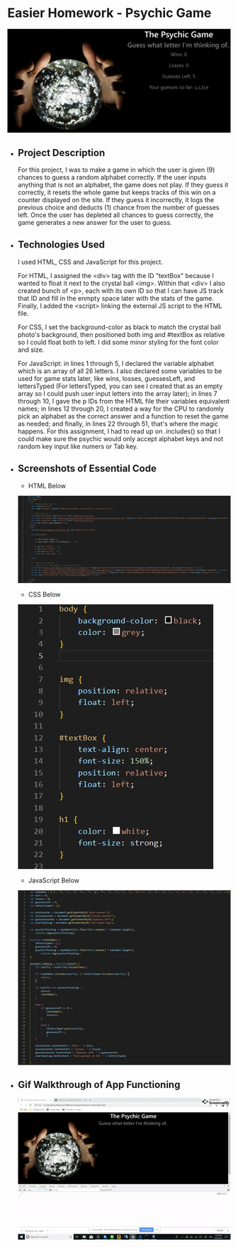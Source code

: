 # Easier Homework - Psychic Game
  ![Screenshot of finished page](/assets/images/psychic-finished.jpg "Screenshot of finished page")

  * ## Project Description
    
    For this project, I was to make a game in which the user is given (9) chances to guess a random alphabet correctly. If the user inputs anything that is not an alphabet, the game does not play. If they guess it correctly, it resets the whole game but keeps tracks of this win on a counter displayed on the site. If they guess it incorrectly, it logs the previous choice and deducts (1) chance from the number of guesses left. Once the user has depleted all chances to guess correctly, the game generates a new answer for the user to guess.
  
  * ## Technologies Used

    I used HTML, CSS and JavaScript for this project.

    For HTML, I assigned the &lt;div&gt; tag with the ID "textBox" because I wanted to float it next to the crystal ball &lt;img&gt;. Within that &lt;div&gt; I also created bunch of &lt;p&gt;, each with its own ID so that I can have JS track that ID and fill in the enmpty space later with the stats of the game. Finally, I added the &lt;script&gt; linking the external JS script to the HTML file.

    For CSS, I set the background-color as black to match the crystal ball photo's background, then positioned both img and #textBox as relative so I could float both to left. I did some minor styling for the font color and size.

    For JavaScript: in lines 1 through 5, I declared the variable alphabet which is an array of all 26 letters. I also declared some variables to be used for game stats later, like wins, losses, guessesLeft, and lettersTyped (For lettersTyped, you can see I created that as an empty array so I could push user input letters into the array later); in lines 7 through 10, I gave the p IDs from the HTML file their variables equivalent names; in lines 12 through 20, I created a way for the CPU to randomly pick an alphabet as the correct answer and a function to reset the game as needed; and finally, in lines 22 through 51, that's where the magic happens. For this assignment, I had to read up on .includes() so that I could make sure the psychic would only accept alphabet keys and not random key input like numers or Tab key.

  * ## Screenshots of Essential Code
    * HTML Below

    ![Screenshot of HTML](/assets/images/psychic-html.jpg "Screenshot of HTML")
    
    * CSS Below
    
    ![Screenshot of CSS](/assets/images/psychic-css.jpg "Screenshot of CSS")

    * JavaScript Below

    ![Screenshot of JavaScript](/assets/images/psychic-js.jpg "Screenshot of JavaScript")
        
  * ## Gif Walkthrough of App Functioning 
    
    ![Gif of finished page](/assets/images/psychic-walkthrough.gif "Gif of finished page")
